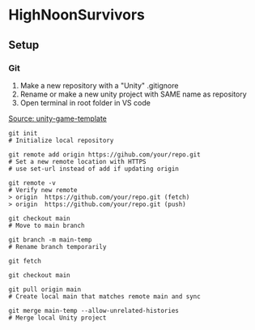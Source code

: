 # HighNoonSurvivors

## Setup

### Git

1. Make a new repository with a "Unity" .gitignore 
2. Rename or make a new unity project with SAME name as repository
3. Open terminal in root folder in VS code

[Source: unity-game-template](https://github.com/colinwilliams91/unity-game-template)
```
git init
# Initialize local repository

git remote add origin https://gihub.com/your/repo.git
# Set a new remote location with HTTPS
# use set-url instead of add if updating origin

git remote -v
# Verify new remote
> origin  https://github.com/your/repo.git (fetch)
> origin  https://github.com/your/repo.git (push)

git checkout main
# Move to main branch

git branch -m main-temp
# Rename branch temporarily

git fetch

git checkout main

git pull origin main
# Create local main that matches remote main and sync

git merge main-temp --allow-unrelated-histories
# Merge local Unity project
```
